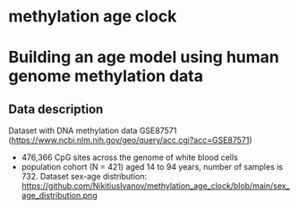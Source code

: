 # methylation age clock
# Building an age model using human genome methylation data

## Data description
Dataset with DNA methylation data GSE87571 (https://www.ncbi.nlm.nih.gov/geo/query/acc.cgi?acc=GSE87571)
* 476,366 CpG sites across the genome of white blood cells 
* population cohort (N = 421) aged 14 to 94 years, number of samples is 732.
Dataset sex-age distribution:
https://github.com/NikitiusIvanov/methylation_age_clock/blob/main/sex_age_distribution.png
